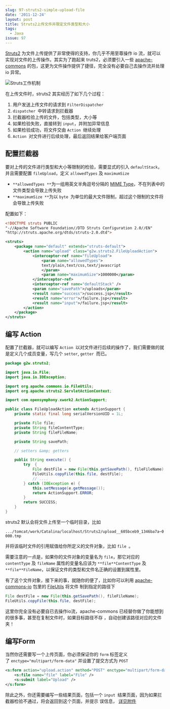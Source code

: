 ```yaml
---
slug: 97-struts2-simple-upload-file
date: '2011-12-24'
layout: post
title: Struts2上传文件并限定文件类型和大小
tags:
  - Java
issue: 97
---
```


[Struts2][1] 为文件上传提供了非常使得的支持，你几乎不用至尊操作 io 流，就可以实现对文件的上传操作。其实为了跑起来 
truts2，必须要引入一些 [apache-commons][2] 的包，这更为文件操作提供了捷径，完全没有必要自己去操作流并处理 io 异常。

![Struts工作机制](https://github.com/greatghoul/greatghoul.github.io/assets/208966/66af657e-7652-4481-8f5e-9c188f8e1b75)


在上传文件时，struts2 其实经历了如下几个过程：

 1. 用户发送上传文件的请求到 `FilterDispatcher`
 2. `dispatcher `中转请求到拦截器
 3. 拦截器检验上传的文件，包括类型，大小等
 4. 如果检验失败，直接转到 `input`，并附加异常信息
 5. 如果检验成功，将文件交由 `Action `继续处理
 6. `Action `对文件进行后续处理，最后返回结果给客户端页面

配置拦截器
---------------

要对上传的文件进行类型和大小等限制的检验，需要显式的引入 `defaultStack`，并且需要配置 `fileUpload`，定义 
`allowedTypes` 及 `maximumSize`

 - `**allowedTypes **`为一组用英文半角逗号分隔的 [MIME Type][3]，不在列表中的文件类型会导致上传失败
 - `**maximumSize **`为以 `byte `为单位的最大文件限制，超过这个限制的文件将会导致上传失败
   
配置如下：

```xml
<!DOCTYPE struts PUBLIC
"-//Apache Software Foundation//DTD Struts Configuration 2.0//EN"
"http://struts.apache.org/dtds/struts-2.0.dtd">

<struts>
    <package name="default" extends="struts-default">
        <action name="upload" class="g2w.struts2.FileUploadAction">
            <interceptor-ref name="fileUpload">
                <param name="allowedTypes">
                text/plain,text/css,text/javascript
                </param>
                <param name="maximumSize">1000000</param>
            </interceptor-ref>
            <interceptor-ref name="defaultStack" />
            <param name="savePath">/uploads</param>
            <result name="success">/success.jsp</result>
            <result name="error">/failure.jsp</result>
            <result name="input">/failure.jsp</result>
        </action>
    </package>
</struts>
```

编写 Action
------------

配置了拦截器，就可以编写 `Action `以对文件进行后续的操作了，我们需要做的就是定义几个成员变量，写几个 `setter`,
`getter `而已。

```java
package g2w.struts2;

import java.io.File;
import java.io.IOException;

import org.apache.commons.io.FileUtils;
import org.apache.struts2.ServletActionContext;

import com.opensymphony.xwork2.ActionSupport;

public class FileUploadAction extends ActionSupport {
    private static final long serialVersionUID = 1L;

    private File file;
    private String fileContentType;
    private String fileFileName;

    private String savePath;

    // setters &amp; getters

    public String execute() {
        try  {
            File destFile = new File(this.getSavePath(), fileFileName);
            FileUtils.copyFile(this.file, destFile);
            // ....
        } catch (IOException e) {
            this.setMessage(e.getMessage());
            return ActionSupport.ERROR;
        }
        return SUCCESS;
    }
}
```

struts2 默认会将文件上传至一个临时目录，比如

`.../tomcat/work/Catalina/localhost/Struts2/upload__605bceb9_1346ba7a~0000.tmp`

并将该临时文件的引用赋值给你所定义的文件对象，比如 `file `。

需要注意的一点是，如果你的文件对象的变量名为 `file`，那它对应的 `contentType` 及 `fileName` 属性的变量名应该为 
`**file**ContentType` 及 `**file**FileName`，以保证文件的类型和文件名正确的设置到属性里。

有了这个文件对象，接下来的事，就随你的便了，比如你可以利用 [apache-commons-io][4] 包里的 [FileUtils][5] 将文件
制到指定的路径下

```java
File destFile = new File(this.getSavePath(), fileFileName);
FileUtils.copyFile(this.file, destFile);
```

这里你完全没有必要自已去操作io流，apache-commons 已经替你做了你能想到的很多事，甚至在复制文件时，如果目标路径不存
，自动创建该路径对应的文件夹！

编写Form
------------

当然你还需要写一个上传页面，你必须保证你的 `form` 标签定义了 `enctype="multipart/form-data"` 并设置了提交方式为 `POST`

```xml
<s:form action="upload.action" method="POST" enctype="multipart/form-data">
    <s:file name="file" label="File" />
    <s:submit label="Upload" />
</s:form>
```

除此之外，你还需要编写一些结果页面，包括一个 `input `结果页面，因为如果拦截器检验不通过，将会返回到这个页面，并提示
误信息， [详见附件][6]

[1]: http://struts.apache.org/2.x/
[2]: http://commons.apache.org/
[3]: http://en.wikipedia.org/wiki/MIME
[4]: http://commons.apache.org/io/
[5]: https://commons.apache.org/proper/commons-io/apidocs/org/apache/commons/io/FileUtils.html#copyFile(java.io.File,java.io.File)
[6]: http://www.kuaipan.cn/index.php?ac=file&amp;oid=1206417658743244
